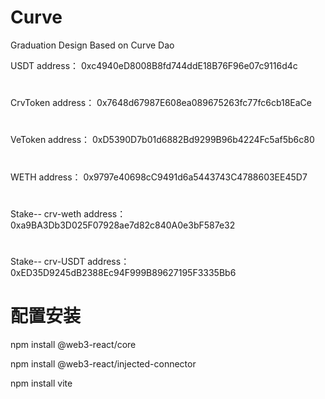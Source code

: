 # Curve
Graduation Design Based on Curve Dao

USDT address： 0xc4940eD8008B8fd744ddE18B76F96e07c9116d4c
#
CrvToken address： 0x7648d67987E608ea089675263fc77fc6cb18EaCe
#
VeToken address： 0xD5390D7b01d6882Bd9299B96b4224Fc5af5b6c80
#
WETH address： 0x9797e40698cC9491d6a5443743C4788603EE45D7
#
Stake-- crv-weth address： 0xa9BA3Db3D025F07928ae7d82c840A0e3bF587e32
#
Stake-- crv-USDT address： 0xED35D9245dB2388Ec94F999B89627195F3335Bb6
#

# 配置安装
npm install @web3-react/core

npm install  @web3-react/injected-connector

npm install vite